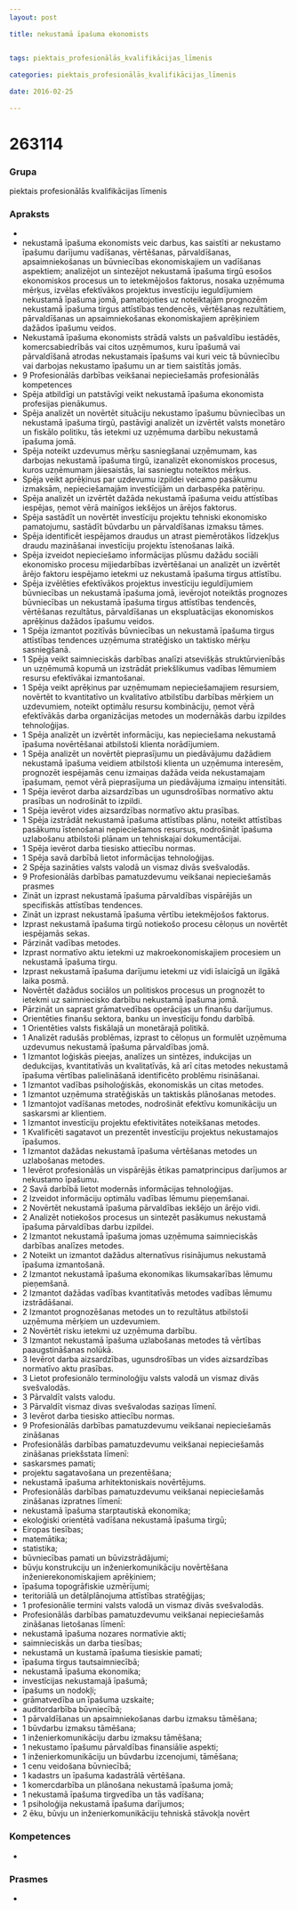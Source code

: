 ```yaml
---
layout: post
    
title: nekustamā īpašuma ekonomists

    
tags: piektais_profesionālās_kvalifikācijas_līmenis
    
categories: piektais_profesionālās_kvalifikācijas_līmenis
    
date: 2016-02-25
    
---
```

# 263114

### Grupa
piektais profesionālās kvalifikācijas līmenis


### Apraksts

* 
* nekustamā īpašuma ekonomists veic darbus, kas saistīti ar nekustamo īpašumu darījumu vadīšanas, vērtēšanas, pārvaldīšanas, apsaimniekošanas un būvniecības ekonomiskajiem un vadīšanas aspektiem; analizējot un sintezējot nekustamā īpašuma tirgū esošos ekonomiskos procesus un to ietekmējošos faktorus, nosaka uzņēmuma mērķus, izvēlas efektīvākos projektus investīciju ieguldījumiem nekustamā īpašuma jomā, pamatojoties uz noteiktajām prognozēm nekustamā īpašuma tirgus attīstības tendencēs, vērtēšanas rezultātiem, pārvaldīšanas un apsaimniekošanas ekonomiskajiem aprēķiniem dažādos īpašumu veidos. 
* 	Nekustamā īpašuma ekonomists strādā valsts un pašvaldību iestādēs, komercsabiedrībās vai citos uzņēmumos, kuru īpašumā vai pārvaldīšanā atrodas nekustamais īpašums vai kuri veic tā būvniecību vai darbojas nekustamo īpašumu un ar tiem saistītās jomās. 
* 	9 Profesionālās darbības veikšanai nepieciešamās  profesionālās kompetences 
* 	 Spēja atbildīgi un patstāvīgi veikt nekustamā īpašuma ekonomista profesijas pienākumus. 
* 	 Spēja analizēt un novērtēt situāciju nekustamo īpašumu būvniecības un nekustamā īpašuma tirgū, pastāvīgi analizēt un izvērtēt valsts monetāro un fiskālo politiku, tās ietekmi uz uzņēmuma darbību nekustamā īpašuma jomā. 
* 	 Spēja noteikt uzdevumus mērķu sasniegšanai uzņēmumam, kas darbojas nekustamā īpašuma tirgū, izanalizēt ekonomiskos procesus, kuros uzņēmumam jāiesaistās, lai sasniegtu noteiktos mērķus. 
* 	 Spēja veikt aprēķinus par uzdevumu izpildei veicamo pasākumu izmaksām, nepieciešamajām investīcijām un darbaspēka patēriņu.
*  	 Spēja analizēt un izvērtēt dažāda nekustamā īpašuma veidu attīstības iespējas, ņemot vērā mainīgos iekšējos un ārējos faktorus. 
* 	 Spēja sastādīt un novērtēt investīciju projektu tehniski ekonomisko pamatojumu, sastādīt būvdarbu un pārvaldīšanas izmaksu tāmes. 
* 	 Spēja identificēt iespējamos draudus un atrast piemērotākos līdzekļus draudu mazināšanai investīciju projektu īstenošanas laikā. 
* 	 Spēja izveidot nepieciešamo informācijas plūsmu dažādu sociāli ekonomisko procesu mijiedarbības izvērtēšanai un analizēt un izvērtēt ārējo faktoru iespējamo ietekmi uz nekustamā īpašuma tirgus attīstību. 
* 	 Spēja izvēlēties efektīvākos projektus investīciju ieguldījumiem būvniecības un nekustamā īpašuma jomā, ievērojot noteiktās prognozes būvniecības un nekustamā īpašuma tirgus attīstības tendencēs, vērtēšanas rezultātus, pārvaldīšanas un ekspluatācijas ekonomiskos aprēķinus dažādos īpašumu veidos.
*  	1 Spēja izmantot pozitīvās būvniecības un nekustamā īpašuma tirgus attīstības tendences uzņēmuma stratēģisko un taktisko mērķu sasniegšanā. 
* 	1 Spēja veikt saimnieciskās darbības analīzi atsevišķās struktūrvienībās un uzņēmumā kopumā un izstrādāt priekšlikumus vadības lēmumiem resursu efektīvākai izmantošanai.
*  	1 Spēja veikt aprēķinus par uzņēmumam nepieciešamajiem resursiem, novērtēt to kvantitatīvo un kvalitatīvo atbilstību darbības mērķiem un uzdevumiem, noteikt optimālu resursu kombināciju, ņemot vērā efektīvākās darba organizācijas metodes un modernākās darbu izpildes tehnoloģijas. 
* 	1 Spēja analizēt un izvērtēt informāciju, kas nepieciešama nekustamā īpašuma novērtēšanai atbilstoši klienta norādījumiem. 
* 	1 Spēja analizēt un novērtēt pieprasījumu un piedāvājumu dažādiem nekustamā īpašuma veidiem atbilstoši klienta un uzņēmuma interesēm, prognozēt iespējamās cenu izmaiņas dažāda veida nekustamajam īpašumam, ņemot vērā pieprasījuma un piedāvājuma izmaiņu intensitāti. 
* 	1 Spēja ievērot darba aizsardzības un ugunsdrošības normatīvo aktu prasības un nodrošināt to izpildi. 
* 	1 Spēja ievērot vides aizsardzības normatīvo aktu prasības. 
* 	1 Spēja izstrādāt nekustamā īpašuma attīstības plānu, noteikt attīstības pasākumu īstenošanai nepieciešamos resursus, nodrošināt īpašuma uzlabošanu atbilstoši plānam un tehniskajai dokumentācijai. 
* 	1 Spēja ievērot darba tiesisko attiecību normas. 
* 	1 Spēja savā darbībā lietot informācijas tehnoloģijas. 
* 	2 Spēja sazināties valsts valodā un vismaz divās svešvalodās.
*  	9 Profesionālās darbības pamatuzdevumu veikšanai  nepieciešamās prasmes 
* 	 Zināt un izprast nekustamā īpašuma pārvaldības vispārējās un specifiskās attīstības tendences. 
* 	 Zināt un izprast nekustamā īpašuma vērtību ietekmējošos faktorus. 
* 	 Izprast nekustamā īpašuma tirgū notiekošo procesu cēloņus un novērtēt iespējamās sekas. 
* 	 Pārzināt vadības metodes. 
* 	 Izprast normatīvo aktu ietekmi uz makroekonomiskajiem procesiem un nekustamā īpašuma tirgu. 
* 	 Izprast nekustamā īpašuma darījumu ietekmi uz vidi īslaicīgā un ilgākā laika posmā. 
* 	 Novērtēt dažādus sociālos un politiskos procesus un prognozēt to ietekmi uz saimniecisko darbību nekustamā īpašuma jomā. 
* 	 Pārzināt un saprast grāmatvedības operācijas un finanšu darījumus. 
* 	 Orientēties finanšu sektora, banku un investīciju fondu darbībā. 
* 	1 Orientēties valsts fiskālajā un monetārajā politikā. 
* 	1 Analizēt radušās problēmas, izprast to cēloņus un formulēt uzņēmuma uzdevumus nekustamā īpašuma pārvaldības jomā. 
* 	1 Izmantot loģiskās pieejas, analīzes un sintēzes, indukcijas un dedukcijas, kvantitatīvās un kvalitatīvās, kā arī citas metodes nekustamā īpašuma vērtības palielināšanā identificēto problēmu risināšanai. 
* 	1 Izmantot vadības psiholoģiskās, ekonomiskās un citas metodes.
*  	1 Izmantot uzņēmuma stratēģiskās un taktiskās plānošanas metodes. 
* 	1 Izmantojot vadīšanas metodes, nodrošināt efektīvu komunikāciju un saskarsmi ar klientiem. 
* 	1 Izmantot investīciju projektu efektivitātes noteikšanas metodes. 
* 	1 Kvalificēti sagatavot un prezentēt investīciju projektus nekustamajos īpašumos. 
* 	1 Izmantot dažādas nekustamā īpašuma vērtēšanas metodes un uzlabošanas metodes. 
* 	1 Ievērot profesionālās un vispārējās ētikas pamatprincipus darījumos ar nekustamo īpašumu. 
* 	2 Savā darbībā lietot modernās informācijas tehnoloģijas. 
* 	2 Izveidot informāciju optimālu vadības lēmumu pieņemšanai. 
* 	2 Novērtēt nekustamā īpašuma pārvaldības iekšējo un ārējo vidi. 
* 	2 Analizēt notiekošos procesus un sintezēt pasākumus nekustamā īpašuma pārvaldības darbu izpildei. 
* 	2 Izmantot nekustamā īpašuma jomas uzņēmuma saimnieciskās darbības analīzes metodes. 
* 	2 Noteikt un izmantot dažādus alternatīvus risinājumus nekustamā īpašuma izmantošanā. 
* 	2 Izmantot nekustamā īpašuma ekonomikas likumsakarības lēmumu pieņemšanā. 
* 	2 Izmantot dažādas vadības kvantitatīvās metodes vadības lēmumu izstrādāšanai. 
* 	2 Izmantot prognozēšanas metodes un to rezultātus atbilstoši uzņēmuma mērķiem un uzdevumiem. 
* 	2 Novērtēt risku ietekmi uz uzņēmuma darbību. 
* 	3 Izmantot nekustamā īpašuma uzlabošanas metodes tā vērtības paaugstināšanas nolūkā. 
* 	3 Ievērot darba aizsardzības, ugunsdrošības un vides aizsardzības normatīvo aktu prasības. 
* 	3 Lietot profesionālo terminoloģiju valsts valodā un vismaz divās svešvalodās. 
* 	3 Pārvaldīt valsts valodu. 
* 	3 Pārvaldīt vismaz divas svešvalodas saziņas līmenī. 
* 	3 Ievērot darba tiesisko attiecību normas. 
* 	9 Profesionālās darbības pamatuzdevumu veikšanai  nepieciešamās zināšanas 
* 	 Profesionālās darbības pamatuzdevumu veikšanai nepieciešamās zināšanas priekšstata līmenī: 
* 	 saskarsmes pamati; 
* 	 projektu sagatavošana un prezentēšana; 
* 	 nekustamā īpašuma arhitektoniskais novērtējums. 
* 	 Profesionālās darbības pamatuzdevumu veikšanai nepieciešamās zināšanas izpratnes līmenī: 
* 	 nekustamā īpašuma starptautiskā ekonomika; 
* 	 ekoloģiski orientētā vadīšana nekustamā īpašuma tirgū; 
* 	 Eiropas tiesības; 
* 	 matemātika; 
* 	 statistika; 
* 	 būvniecības pamati un būvizstrādājumi; 
* 	 būvju konstrukciju un inženierkomunikāciju novērtēšana inženierekonomiskajiem aprēķiniem; 
* 	 īpašuma topogrāfiskie uzmērījumi; 
* 	 teritoriālā un detālplānojuma attīstības stratēģijas; 
* 	1 profesionālie termini valsts valodā un vismaz divās svešvalodās. 
* 	 Profesionālās darbības pamatuzdevumu veikšanai nepieciešamās zināšanas lietošanas līmenī: 
* 	 nekustamā īpašuma nozares normatīvie akti; 
* 	 saimnieciskās un darba tiesības; 
* 	 nekustamā un kustamā īpašuma tiesiskie pamati; 
* 	 īpašuma tirgus tautsaimniecībā; 
* 	 nekustamā īpašuma ekonomika; 
* 	 investīcijas nekustamajā īpašumā; 
* 	 īpašums un nodokļi; 
* 	 grāmatvedība un īpašuma uzskaite; 
* 	 auditordarbība būvniecībā; 
* 	1 pārvaldīšanas un apsaimniekošanas darbu izmaksu tāmēšana; 
* 	1 būvdarbu izmaksu tāmēšana; 
* 	1 inženierkomunikāciju darbu izmaksu tāmēšana; 
* 	1 nekustamo īpašumu pārvaldības finansiālie aspekti; 
* 	1 inženierkomunikāciju un būvdarbu izcenojumi, tāmēšana; 
* 	1 cenu veidošana būvniecībā; 
* 	1 kadastrs un īpašuma kadastrālā vērtēšana. 
* 	1 komercdarbība un plānošana nekustamā īpašuma jomā; 
* 	1 nekustamā īpašuma tirgvedība un tās vadīšana; 
* 	1 psiholoģija nekustamā īpašuma darījumos; 
* 	2 ēku, būvju un inženierkomunikāciju tehniskā stāvokļa novērt

### Kompetences

* 

### Prasmes 
* 